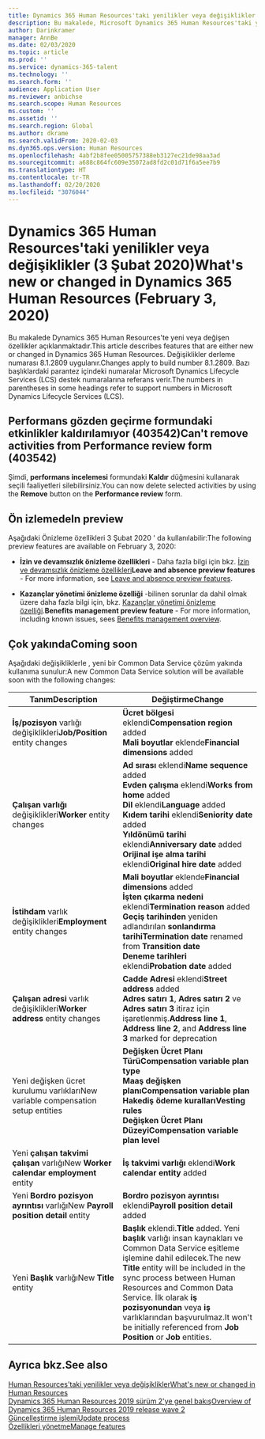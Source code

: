 ```yaml
---
title: Dynamics 365 Human Resources'taki yenilikler veya değişiklikler (03 Şubat 2020)
description: Bu makalede, Microsoft Dynamics 365 Human Resources'taki yeni veya değişen özellikler açıklanmaktadır.
author: Darinkramer
manager: AnnBe
ms.date: 02/03/2020
ms.topic: article
ms.prod: ''
ms.service: dynamics-365-talent
ms.technology: ''
ms.search.form: ''
audience: Application User
ms.reviewer: anbichse
ms.search.scope: Human Resources
ms.custom: ''
ms.assetid: ''
ms.search.region: Global
ms.author: dkrame
ms.search.validFrom: 2020-02-03
ms.dyn365.ops.version: Human Resources
ms.openlocfilehash: 4abf2b8fee05005757388eb3127ec21de98aa3ad
ms.sourcegitcommit: a688c864fc609e35072ad8fd2c01d71f6a5ee7b9
ms.translationtype: HT
ms.contentlocale: tr-TR
ms.lasthandoff: 02/20/2020
ms.locfileid: "3076044"
---
```

# <a name="whats-new-or-changed-in-dynamics-365-human-resources-february-3-2020"></a><span data-ttu-id="9b6c2-103">Dynamics 365 Human Resources'taki yenilikler veya değişiklikler (3 Şubat 2020)</span><span class="sxs-lookup"><span data-stu-id="9b6c2-103">What's new or changed in Dynamics 365 Human Resources (February 3, 2020)</span></span>

<span data-ttu-id="9b6c2-104">Bu makalede Dynamics 365 Human Resources'te yeni veya değişen özellikler açıklanmaktadır.</span><span class="sxs-lookup"><span data-stu-id="9b6c2-104">This article describes features that are either new or changed in Dynamics 365 Human Resources.</span></span> <span data-ttu-id="9b6c2-105">Değişiklikler derleme numarası 8.1.2809 uygulanır.</span><span class="sxs-lookup"><span data-stu-id="9b6c2-105">Changes apply to build number 8.1.2809.</span></span> <span data-ttu-id="9b6c2-106">Bazı başlıklardaki parantez içindeki numaralar Microsoft Dynamics Lifecycle Services (LCS) destek numaralarına referans verir.</span><span class="sxs-lookup"><span data-stu-id="9b6c2-106">The numbers in parentheses in some headings refer to support numbers in Microsoft Dynamics Lifecycle Services (LCS).</span></span>

## <a name="cant-remove-activities-from-performance-review-form-403542"></a><span data-ttu-id="9b6c2-107">Performans gözden geçirme formundaki etkinlikler kaldırılamıyor (403542)</span><span class="sxs-lookup"><span data-stu-id="9b6c2-107">Can't remove activities from Performance review form (403542)</span></span>

<span data-ttu-id="9b6c2-108">Şimdi, **performans incelemesi** formundaki **Kaldır** düğmesini kullanarak seçili faaliyetleri silebilirsiniz.</span><span class="sxs-lookup"><span data-stu-id="9b6c2-108">You can now delete selected activities by using the **Remove** button on the **Performance review** form.</span></span>

## <a name="in-preview"></a><span data-ttu-id="9b6c2-109">Ön izlemede</span><span class="sxs-lookup"><span data-stu-id="9b6c2-109">In preview</span></span>

<span data-ttu-id="9b6c2-110">Aşağıdaki Önizleme özellikleri 3 Şubat 2020 ' da kullanılabilir:</span><span class="sxs-lookup"><span data-stu-id="9b6c2-110">The following preview features are available on February 3, 2020:</span></span>

- <span data-ttu-id="9b6c2-111">**İzin ve devamsızlık önizleme özellikleri** - Daha fazla bilgi için bkz. [İzin ve devamsızlık önizleme özellikleri](hr-leave-and-absence-overview.md?leave-and-absence-preview-features)</span><span class="sxs-lookup"><span data-stu-id="9b6c2-111">**Leave and absence preview features** - For more information, see [Leave and absence preview features](hr-leave-and-absence-overview.md?leave-and-absence-preview-features).</span></span>

- <span data-ttu-id="9b6c2-112">**Kazançlar yönetimi önizleme özelliği** -bilinen sorunlar da dahil olmak üzere daha fazla bilgi için, bkz. [Kazançlar yönetimi önizleme özelliği](hr-benefits-management-overview.md).</span><span class="sxs-lookup"><span data-stu-id="9b6c2-112">**Benefits management preview feature** - For more information, including known issues, sees [Benefits management overview](hr-benefits-management-overview.md).</span></span>

## <a name="coming-soon"></a><span data-ttu-id="9b6c2-113">Çok yakında</span><span class="sxs-lookup"><span data-stu-id="9b6c2-113">Coming soon</span></span>

<span data-ttu-id="9b6c2-114">Aşağıdaki değişikliklerle , yeni bir Common Data Service çözüm yakında kullanıma sunulur:</span><span class="sxs-lookup"><span data-stu-id="9b6c2-114">A new Common Data Service solution will be available soon with the following changes:</span></span>

| <span data-ttu-id="9b6c2-115">Tanım</span><span class="sxs-lookup"><span data-stu-id="9b6c2-115">Description</span></span> | <span data-ttu-id="9b6c2-116">Değiştirme</span><span class="sxs-lookup"><span data-stu-id="9b6c2-116">Change</span></span> |
| ----------------------------------------- | --- |
| <span data-ttu-id="9b6c2-117">**İş/pozisyon** varlığı değişiklikleri</span><span class="sxs-lookup"><span data-stu-id="9b6c2-117">**Job/Position** entity changes</span></span> | <span data-ttu-id="9b6c2-118">**Ücret bölgesi** eklendi</span><span class="sxs-lookup"><span data-stu-id="9b6c2-118">**Compensation region** added</span></span></br><span data-ttu-id="9b6c2-119">**Mali boyutlar** eklende</span><span class="sxs-lookup"><span data-stu-id="9b6c2-119">**Financial dimensions** added</span></span> |
| <span data-ttu-id="9b6c2-120">**Çalışan varlığı** değişiklikleri</span><span class="sxs-lookup"><span data-stu-id="9b6c2-120">**Worker** entity changes</span></span> | <span data-ttu-id="9b6c2-121">**Ad sırası** eklendi</span><span class="sxs-lookup"><span data-stu-id="9b6c2-121">**Name sequence** added</span></span></br><span data-ttu-id="9b6c2-122">**Evden çalışma** eklendi</span><span class="sxs-lookup"><span data-stu-id="9b6c2-122">**Works from home** added</span></span></br><span data-ttu-id="9b6c2-123">**Dil** eklendi</span><span class="sxs-lookup"><span data-stu-id="9b6c2-123">**Language** added</span></span></br><span data-ttu-id="9b6c2-124">**Kıdem tarihi** eklendi</span><span class="sxs-lookup"><span data-stu-id="9b6c2-124">**Seniority date** added</span></span></br><span data-ttu-id="9b6c2-125">**Yıldönümü tarihi** eklendi</span><span class="sxs-lookup"><span data-stu-id="9b6c2-125">**Anniversary date** added</span></span></br><span data-ttu-id="9b6c2-126">**Orijinal işe alma tarihi** eklendi</span><span class="sxs-lookup"><span data-stu-id="9b6c2-126">**Original hire date** added</span></span> |
| <span data-ttu-id="9b6c2-127">**İstihdam** varlık değişiklikleri</span><span class="sxs-lookup"><span data-stu-id="9b6c2-127">**Employment** entity changes</span></span> | <span data-ttu-id="9b6c2-128">**Mali boyutlar** eklende</span><span class="sxs-lookup"><span data-stu-id="9b6c2-128">**Financial dimensions** added</span></span></br><span data-ttu-id="9b6c2-129">**İşten çıkarma nedeni** eklendi</span><span class="sxs-lookup"><span data-stu-id="9b6c2-129">**Termination reason** added</span></span></br><span data-ttu-id="9b6c2-130">**Geçiş tarihinden** yeniden adlandırılan **sonlandırma tarihi**</span><span class="sxs-lookup"><span data-stu-id="9b6c2-130">**Termination date** renamed from **Transition date**</span></span></br><span data-ttu-id="9b6c2-131">**Deneme tarihleri** eklendi</span><span class="sxs-lookup"><span data-stu-id="9b6c2-131">**Probation date** added</span></span> |
| <span data-ttu-id="9b6c2-132">**Çalışan adresi** varlık değişiklikleri</span><span class="sxs-lookup"><span data-stu-id="9b6c2-132">**Worker address** entity changes</span></span> | <span data-ttu-id="9b6c2-133">**Cadde Adresi** eklendi</span><span class="sxs-lookup"><span data-stu-id="9b6c2-133">**Street address** added</span></span></br><span data-ttu-id="9b6c2-134">**Adres satırı 1**, **Adres satırı 2** ve **Adres satırı 3** itiraz için işaretlenmiş.</span><span class="sxs-lookup"><span data-stu-id="9b6c2-134">**Address line 1**, **Address line 2**, and **Address line 3** marked for deprecation</span></span> |
| <span data-ttu-id="9b6c2-135">Yeni değişken ücret kurulumu varlıkları</span><span class="sxs-lookup"><span data-stu-id="9b6c2-135">New variable compensation setup entities</span></span> | <span data-ttu-id="9b6c2-136">**Değişken Ücret Planı Türü**</span><span class="sxs-lookup"><span data-stu-id="9b6c2-136">**Compensation variable plan type**</span></span></br><span data-ttu-id="9b6c2-137">**Maaş değişken planı**</span><span class="sxs-lookup"><span data-stu-id="9b6c2-137">**Compensation variable plan**</span></span></br><span data-ttu-id="9b6c2-138">**Hakediş ödeme kuralları**</span><span class="sxs-lookup"><span data-stu-id="9b6c2-138">**Vesting rules**</span></span></br><span data-ttu-id="9b6c2-139">**Değişken Ücret Planı Düzeyi**</span><span class="sxs-lookup"><span data-stu-id="9b6c2-139">**Compensation variable plan level**</span></span> |
| <span data-ttu-id="9b6c2-140">Yeni **çalışan takvimi çalışan** varlığı</span><span class="sxs-lookup"><span data-stu-id="9b6c2-140">New **Worker calendar employment** entity</span></span> | <span data-ttu-id="9b6c2-141">**İş takvimi varlığı** eklendi</span><span class="sxs-lookup"><span data-stu-id="9b6c2-141">**Work calendar entity** added</span></span> |
| <span data-ttu-id="9b6c2-142">Yeni **Bordro pozisyon ayrıntısı** varlığı</span><span class="sxs-lookup"><span data-stu-id="9b6c2-142">New **Payroll position detail** entity</span></span> | <span data-ttu-id="9b6c2-143">**Bordro pozisyon ayrıntısı** eklendi</span><span class="sxs-lookup"><span data-stu-id="9b6c2-143">**Payroll position detail** added</span></span> |
| <span data-ttu-id="9b6c2-144">Yeni **Başlık** varlığı</span><span class="sxs-lookup"><span data-stu-id="9b6c2-144">New **Title** entity</span></span> | <span data-ttu-id="9b6c2-145">**Başlık** eklendi.</span><span class="sxs-lookup"><span data-stu-id="9b6c2-145">**Title** added.</span></span> <span data-ttu-id="9b6c2-146">Yeni **başlık** varlığı insan kaynakları ve Common Data Service eşitleme işlemine dahil edilecek.</span><span class="sxs-lookup"><span data-stu-id="9b6c2-146">The new **Title** entity will be included in the sync process between Human Resources and Common Data Service.</span></span> <span data-ttu-id="9b6c2-147">İlk olarak **iş pozisyonundan** veya **iş** varlıklarından başvurulmaz.</span><span class="sxs-lookup"><span data-stu-id="9b6c2-147">It won't be initially referenced from **Job Position** or **Job** entities.</span></span> |

## <a name="see-also"></a><span data-ttu-id="9b6c2-148">Ayrıca bkz.</span><span class="sxs-lookup"><span data-stu-id="9b6c2-148">See also</span></span>

[<span data-ttu-id="9b6c2-149">Human Resources'taki yenilikler veya değişiklikler</span><span class="sxs-lookup"><span data-stu-id="9b6c2-149">What's new or changed in Human Resources</span></span>](hr-admin-whats-new.md)</br>
[<span data-ttu-id="9b6c2-150">Dynamics 365 Human Resources 2019 sürüm 2'ye genel bakış</span><span class="sxs-lookup"><span data-stu-id="9b6c2-150">Overview of Dynamics 365 Human Resources 2019 release wave 2</span></span>](https://docs.microsoft.com/dynamics365-release-plan/2019wave2/dynamics365-human-resources/)</br>
[<span data-ttu-id="9b6c2-151">Güncelleştirme işlemi</span><span class="sxs-lookup"><span data-stu-id="9b6c2-151">Update process</span></span>](hr-admin-setup-update-process.md)</br>
[<span data-ttu-id="9b6c2-152">Özellikleri yönetme</span><span class="sxs-lookup"><span data-stu-id="9b6c2-152">Manage features</span></span>](hr-admin-manage-features.md)

